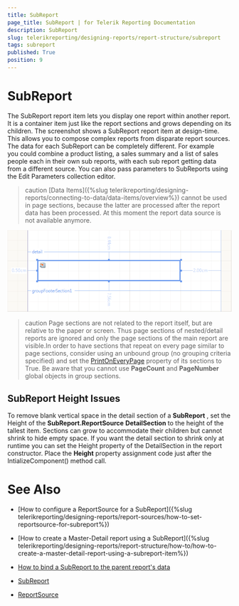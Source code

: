 ```yaml
---
title: SubReport
page_title: SubReport | for Telerik Reporting Documentation
description: SubReport
slug: telerikreporting/designing-reports/report-structure/subreport
tags: subreport
published: True
position: 9
---
```


# SubReport



The SubReport report item lets you display one report within another report. It is a container item just like the report sections and grows depending on its children. The screenshot shows a SubReport report     	item at design-time. This allows you to compose complex reports from disparate report sources. The data for each SubReport can be completely different. For example you could combine a product listing, a sales summary and a list of sales people each in their own sub reports, with each sub report getting data from a different source. You can also pass parameters to SubReports using the Edit Parameters collection editor.

>caution [Data Items]({%slug telerikreporting/designing-reports/connecting-to-data/data-items/overview%}) cannot be used in page sections, because the latter are processed 	   	after the report data has been processed. At this moment the report data source is not available anymore.


  

  ![](images/Subreport.png)



>caution Page sections are not related to the report itself, but are relative to the paper or  			screen. Thus page sections of nested/detail reports are ignored and only the page sections of the main report 			are visible.In order to have sections that repeat on every page similar to page sections, consider using an unbound group  			(no grouping criteria specified) and set the  [PrintOnEveryPage](/reporting/api/Telerik.Reporting.GroupSection#Telerik_Reporting_GroupSection_PrintOnEveryPage)   			property of its sections to True. Be aware that you cannot use  __PageCount__  and  			 __PageNumber__  global objects in group sections.




## SubReport Height Issues

To remove blank vertical space in the detail section of a __SubReport__ , set the Height of        		the __SubReport.ReportSource__ __DetailSection__  to the height of the          	tallest item. Sections can grow to accommodate their children but cannot shrink to hide empty space. If you want the          	detail section to shrink only at runtime you can set the Height property of the DetailSection in the report constructor.          	Place the __Height__  property assignment code just after the IntializeComponent() method call.

# See Also


 * [How to configure a ReportSource for a SubReport]({%slug telerikreporting/designing-reports/report-sources/how-to-set-reportsource-for-subreport%})

 * [How to create a Master-Detail report using a SubReport]({%slug telerikreporting/designing-reports/report-structure/how-to/how-to-create-a-master-detail-report-using-a-subreport-item%})

 * [How to bind a SubReport to the parent report's data](https://www.telerik.com/support/kb/reporting/details/how-to-bind-sub-report-to-main-report-s-data)

 * [SubReport](/reporting/api/Telerik.Reporting.SubReport) 

 * [ReportSource](/reporting/api/Telerik.Reporting.SubReport#Telerik_Reporting_SubReport_ReportSource) 
